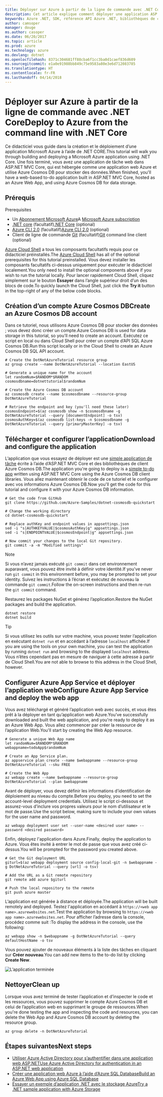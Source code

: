 ```yaml
---
title: Déployer sur Azure à partir de la ligne de commande avec .NET Core
description: Cet article explique comment déployer une application ASP.NET Core sur Azure App Service à l’aide d’outils en ligne de commande.
keywords: Azure .NET, SDK, référence API Azure .NET, bibliothèques de classes .NET Azure
author: camsoper
manager: douge
ms.author: casoper
ms.date: 06/20/2017
ms.topic: article
ms.prod: azure
ms.technology: azure
ms.devlang: dotnet
ms.openlocfilehash: 8371c304681ff88cba6f1cc3ba0d1caef836d609
ms.sourcegitcommit: e1a0e91988bb849c75e9583a80e3e6d712083785
ms.translationtype: HT
ms.contentlocale: fr-FR
ms.lasthandoff: 04/14/2018
---
```

# <a name="deploy-to-azure-from-the-command-line-with-net-core"></a><span data-ttu-id="15bc6-104">Déployer sur Azure à partir de la ligne de commande avec .NET Core</span><span class="sxs-lookup"><span data-stu-id="15bc6-104">Deploy to Azure from the command line with .NET Core</span></span>

<span data-ttu-id="15bc6-105">Ce didacticiel vous guide dans la création et le déploiement d’une application Microsoft Azure à l’aide de .NET CORE.</span><span class="sxs-lookup"><span data-stu-id="15bc6-105">This tutorial will walk you through building and deploying a Microsoft Azure application using .NET Core.</span></span>  <span data-ttu-id="15bc6-106">Une fois terminé, vous avez une application de tâche web dans ASP.NET MVC Core, qui est hébergée comme une application web Azure et utilise Azure Cosmos DB pour stocker des données.</span><span class="sxs-lookup"><span data-stu-id="15bc6-106">When finished, you'll have a web-based to-do application built in ASP.NET MVC Core, hosted as an Azure Web App, and using Azure Cosmos DB for data storage.</span></span>

## <a name="prerequisites"></a><span data-ttu-id="15bc6-107">Prérequis
</span><span class="sxs-lookup"><span data-stu-id="15bc6-107">Prerequisites</span></span>

* <span data-ttu-id="15bc6-108">Un [Abonnement Microsoft Azure](https://azure.microsoft.com/free/)</span><span class="sxs-lookup"><span data-stu-id="15bc6-108">A [Microsoft Azure subscription](https://azure.microsoft.com/free/)</span></span>
* <span data-ttu-id="15bc6-109">[.NET core](https://www.microsoft.com/net/download/core) (facultatif)</span><span class="sxs-lookup"><span data-stu-id="15bc6-109">[.NET Core](https://www.microsoft.com/net/download/core) (optional)</span></span>
* <span data-ttu-id="15bc6-110">[Azure CLI 2.0](/cli/azure/install-az-cli2) (facultatif)</span><span class="sxs-lookup"><span data-stu-id="15bc6-110">[Azure CLI 2.0](/cli/azure/install-az-cli2) (optional)</span></span>
* <span data-ttu-id="15bc6-111">Client de ligne de commande [Git](https://www.git-scm.com/) (facultatif)</span><span class="sxs-lookup"><span data-stu-id="15bc6-111">[Git](https://www.git-scm.com/) command line client (optional)</span></span>

<span data-ttu-id="15bc6-112">[Azure Cloud Shell](/azure/cloud-shell/) a tous les composants facultatifs requis pour ce didacticiel préinstallés.</span><span class="sxs-lookup"><span data-stu-id="15bc6-112">The [Azure Cloud Shell](/azure/cloud-shell/) has all of the optional prerequisites for this tutorial preinstalled.</span></span>  <span data-ttu-id="15bc6-113">Vous devez installer les composants facultatifs ci-dessus uniquement pour exécuter le didacticiel localement.</span><span class="sxs-lookup"><span data-stu-id="15bc6-113">You only need to install the optional components above if you wish to run the tutorial locally.</span></span>  <span data-ttu-id="15bc6-114">Pour lancer rapidement Cloud Shell, cliquez simplement sur le bouton **Essayer** dans l’angle supérieur droit d’un des blocs de code.</span><span class="sxs-lookup"><span data-stu-id="15bc6-114">To quickly launch the Cloud Shell, just click the **Try it** button in the top-right of any of the below code blocks.</span></span>

## <a name="create-an-azure-cosmos-db-account"></a><span data-ttu-id="15bc6-115">Création d’un compte Azure Cosmos DB</span><span class="sxs-lookup"><span data-stu-id="15bc6-115">Create an Azure Cosmos DB account</span></span>

<span data-ttu-id="15bc6-116">Dans ce tutoriel, nous utilisons Azure Cosmos DB pour stocker des données ; vous devez donc créer un compte.</span><span class="sxs-lookup"><span data-stu-id="15bc6-116">Azure Cosmos DB is used for data storage in this tutorial, so you'll need to create an account.</span></span>  <span data-ttu-id="15bc6-117">Exécutez ce script en local ou dans Cloud Shell pour créer un compte d’API SQL Azure Cosmos DB.</span><span class="sxs-lookup"><span data-stu-id="15bc6-117">Run this script locally or in the Cloud Shell to create an Azure Cosmos DB SQL API account.</span></span>

```azurecli-interactive
# Create the DotNetAzureTutorial resource group
az group create --name DotNetAzureTutorial --location EastUS

# Generate a unique name for the account
let randomNum=$RANDOM*$RANDOM
cosmosdbname=dotnettutorial$randomNum

# Create the Azure Cosmos DB account
az cosmosdb create --name $cosmosdbname --resource-group DotNetAzureTutorial

# Retrieve the endpoint and key (you'll need these later)
cosmosEndpoint=$(az cosmosdb show -n $cosmosdbname -g DotNetAzureTutorial --query [documentEndpoint] -o tsv)
cosmosAuthKey=$(az cosmosdb list-keys -n $cosmosdbname -g DotNetAzureTutorial --query [primaryMasterKey] -o tsv)

```

## <a name="download-and-configure-the-application"></a><span data-ttu-id="15bc6-118">Télécharger et configurer l’application</span><span class="sxs-lookup"><span data-stu-id="15bc6-118">Download and configure the application</span></span>

<span data-ttu-id="15bc6-119">L’application que vous essayez de déployer est une [simple application de tâche](https://github.com/Azure-Samples/dotnet-cosmosdb-quickstart/) écrite à l’aide d’ASP.NET MVC Core et des bibliothèques de client Azure Cosmos DB.</span><span class="sxs-lookup"><span data-stu-id="15bc6-119">The application you're going to deploy is a [simple to-do app](https://github.com/Azure-Samples/dotnet-cosmosdb-quickstart/) written using ASP.NET MVC Core using the Azure Cosmos DB client libraries.</span></span>  <span data-ttu-id="15bc6-120">Vous allez maintenant obtenir le code de ce tutoriel et le configurer avec vos informations Azure Cosmos DB.</span><span class="sxs-lookup"><span data-stu-id="15bc6-120">Now you'll get the code for this tutorial and configure it with your Azure Cosmos DB information.</span></span>

```azurecli-interactive
# Get the code from GitHub
git clone https://github.com/Azure-Samples/dotnet-cosmosdb-quickstart

# Change the working directory
cd dotnet-cosmosdb-quickstart

# Replace authKey and endpoint values in appsettings.json
sed -i "s|AUTHKEYVALUE|$cosmosAuthKey|g" appsettings.json
sed -i "s|ENDPOINTVALUE|$cosmosEndpoint|g" appsettings.json

# Now commit your changes to the local Git repository.
git commit -a -m "Modified settings"

```

> [!NOTE]
> <span data-ttu-id="15bc6-121">Si vous n’avez jamais exécuté `git commit` dans cet environnement auparavant, vous pouvez être invité à définir votre identité.</span><span class="sxs-lookup"><span data-stu-id="15bc6-121">If you've never run `git commit` in this environment before, you may be prompted to set your identity.</span></span> <span data-ttu-id="15bc6-122">Suivez les instructions à l’écran et exécutez de nouveau la commande `git commit`.</span><span class="sxs-lookup"><span data-stu-id="15bc6-122">Follow the on-screen instructions and then re-run the `git commit` command.</span></span>

<span data-ttu-id="15bc6-123">Restaurez les packages NuGet et générez l’application.</span><span class="sxs-lookup"><span data-stu-id="15bc6-123">Restore the NuGet packages and build the application.</span></span>

```azurecli-interactive
dotnet restore
dotnet build
```

> [!TIP]
> <span data-ttu-id="15bc6-124">Si vous utilisez les outils sur votre machine, vous pouvez tester l’application en exécutant `dotnet run` et en accédant à l’adresse `localhost` affichée.</span><span class="sxs-lookup"><span data-stu-id="15bc6-124">If you are using the tools on your own machine, you can test the application by running `dotnet run` and browsing to the displayed `localhost` address.</span></span>  <span data-ttu-id="15bc6-125">Vous n’êtes cependant pas en mesure de naviguer à cette adresse à partir de Cloud Shell.</span><span class="sxs-lookup"><span data-stu-id="15bc6-125">You are not able to browse to this address in the Cloud Shell, however.</span></span>  

## <a name="configure-azure-app-service-and-deploy-the-web-app"></a><span data-ttu-id="15bc6-126">Configurer Azure App Service et déployer l’application web</span><span class="sxs-lookup"><span data-stu-id="15bc6-126">Configure Azure App Service and deploy the web app</span></span>

<span data-ttu-id="15bc6-127">Vous avez téléchargé et généré l’application web avec succès, et vous êtes prêt à la déployer en tant qu’application web Azure.</span><span class="sxs-lookup"><span data-stu-id="15bc6-127">You've successfully downloaded and built the web application, and you're ready to deploy it as an Azure Web App.</span></span>  <span data-ttu-id="15bc6-128">Vous allez commencer par créer la ressource de l’application Web.</span><span class="sxs-lookup"><span data-stu-id="15bc6-128">You'll start by creating the Web App resource.</span></span>

```azurecli-interactive
# Generate a unique Web App name
let randomNum=$RANDOM*$RANDOM
webappname=todoApp$randomNum

# Create an App Service plan.
az appservice plan create --name $webappname --resource-group DotNetAzureTutorial --sku FREE

# Create the Web App
az webapp create --name $webappname --resource-group DotNetAzureTutorial --plan $webappname

```

<span data-ttu-id="15bc6-129">Avant de déployer, vous devez définir les informations d’identification de déploiement au niveau du compte.</span><span class="sxs-lookup"><span data-stu-id="15bc6-129">Before you deploy, you need to set the account-level deployment credentials.</span></span>  <span data-ttu-id="15bc6-130">Utilisez le script ci-dessous et assurez-vous d’inclure vos propres valeurs pour le nom d’utilisateur et le mot de passe.</span><span class="sxs-lookup"><span data-stu-id="15bc6-130">Use the script below, making sure to include your own values for the user name and password.</span></span>

```azurecli-interactive
az webapp deployment user set --user-name <desired user name> --password <desired password>
```

<span data-ttu-id="15bc6-131">Enfin, déployez l'application dans Azure.</span><span class="sxs-lookup"><span data-stu-id="15bc6-131">Finally, deploy the application to Azure.</span></span>  <span data-ttu-id="15bc6-132">Vous êtes invité à entrer le mot de passe que vous avez créé ci-dessus.</span><span class="sxs-lookup"><span data-stu-id="15bc6-132">You will be prompted for the password you created above.</span></span>

```azurecli-interactive
# Get the Git deployment URL
giturl=$(az webapp deployment source config-local-git -n $webappname -g DotNetAzureTutorial --query [url] -o tsv)

# Add the URL as a Git remote repository
git remote add azure $giturl

# Push the local repository to the remote
git push azure master
```

<span data-ttu-id="15bc6-133">L’application est générée à distance et déployée.</span><span class="sxs-lookup"><span data-stu-id="15bc6-133">The application will be built remotely and deployed.</span></span>  <span data-ttu-id="15bc6-134">Testez l'application en accédant à `https://<web app name>.azurewebsites.net`.</span><span class="sxs-lookup"><span data-stu-id="15bc6-134">Test the application by browsing to `https://<web app name>.azurewebsites.net`.</span></span>  <span data-ttu-id="15bc6-135">Pour afficher l’adresse dans la console, procédez comme suit :</span><span class="sxs-lookup"><span data-stu-id="15bc6-135">To display the address in the console, use the following:</span></span>

```azurecli-interactive
az webapp show -n $webappname -g DotNetAzureTutorial --query defaultHostName -o tsv
```

<span data-ttu-id="15bc6-136">Vous pouvez ajouter de nouveaux éléments à la liste des tâches en cliquant sur **Créer nouveau**.</span><span class="sxs-lookup"><span data-stu-id="15bc6-136">You can add new items to the to-do list by clicking **Create New**.</span></span>

![L’application terminée](./media/dotnet-quickstart/todo.png)

## <a name="clean-up"></a><span data-ttu-id="15bc6-138">Nettoyer</span><span class="sxs-lookup"><span data-stu-id="15bc6-138">Clean up</span></span>

<span data-ttu-id="15bc6-139">Lorsque vous avez terminé de tester l’application et d’inspecter le code et les ressources, vous pouvez supprimer le compte Azure Cosmos DB et celui de l’application web en supprimant le groupe de ressources.</span><span class="sxs-lookup"><span data-stu-id="15bc6-139">When you're done testing the app and inspecting the code and resources, you can delete the Web App and Azure Cosmos DB account by deleting the resource group.</span></span>

```azurecli-interactive
az group delete -n DotNetAzureTutorial
```

## <a name="next-steps"></a><span data-ttu-id="15bc6-140">Étapes suivantes</span><span class="sxs-lookup"><span data-stu-id="15bc6-140">Next steps</span></span>

* [<span data-ttu-id="15bc6-141">Utiliser Azure Active Directory pour s’authentifier dans une application web ASP.NET</span><span class="sxs-lookup"><span data-stu-id="15bc6-141">Use Azure Active Directory for authentication in an ASP.NET web application</span></span>](/azure/active-directory/develop/active-directory-devquickstarts-webapp-dotnet)
* [<span data-ttu-id="15bc6-142">Créer une application web Azure à l’aide d’Azure SQL Database</span><span class="sxs-lookup"><span data-stu-id="15bc6-142">Build an Azure Web App using Azure SQL Database</span></span>](/azure/app-service-web/web-sites-dotnet-get-started)
* [<span data-ttu-id="15bc6-143">Essayer un exemple d’application .NET avec le stockage Azure</span><span class="sxs-lookup"><span data-stu-id="15bc6-143">Try a .NET sample application with Azure Storage</span></span>](/azure/storage/storage-samples-dotnet)


